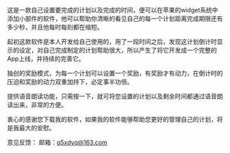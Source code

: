这是一款自己设置要完成的计划以及完成的时间，便可以在苹果的widget系统中添加小部件的软件，他可以帮助你清晰的看见自己的每一个计划距离完成期限还有多少秒，并且他每时每刻都在缩短。

起初这款软件是本人开发给自己使用的，用了一段时间之后，发现这计划倒计时显示的设定，对自己完成制定的计划帮助很大，所以产生了将它开发成一个完整的App上线，并持续的完善它。

独创的奖励模式，为每一个计划可以设置一个奖励，有奖励才有动力，在倒计时的压迫和奖励的动力双重加持下，必定事半功倍。

提供语音朗读功能，只需按一下，就可将您设置的计划以及剩余时间都通过语音朗读出来，非常的方便。

衷心的感谢您下载我的软件，如果我的软件能够帮助您更好的管理自己的计划，将是我最大的安慰。

意见反馈：
邮箱：q5xdyq@163.com
